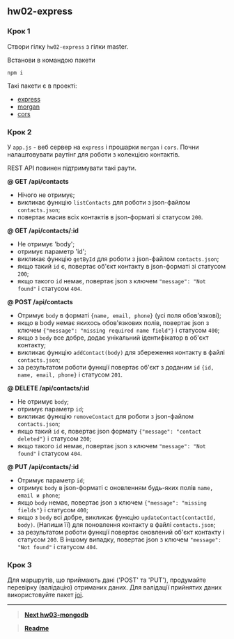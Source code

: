 ## hw02-express

### Крок 1

Створи гілку `hw02-express` з гілки master.

Встанови в командою пакети

```
npm i
```

Такі пакети є в проекті:

- [express](https://www.npmjs.com/package/express)
- [morgan](https://www.npmjs.com/package/morgan)
- [cors](https://www.npmjs.com/package/cors)

### Крок 2

У `app.js` - веб сервер на `express` і прошарки `morgan` і `cors`. Почни налаштовувати раутінг для
роботи з колекцією контактів.

REST API повинен підтримувати такі раути.

**@ GET /api/contacts**

- Нічого не отримує;
- викликає функцію `listContacts` для роботи з json-файлом `contacts.json`;
- повертає масив всіх контактів в json-форматі зі статусом `200`.

**@ GET /api/contacts/:id**

- Не отримує 'body';
- отримує параметр 'id';
- викликає функцію `getById` для роботи з json-файлом `contacts.json`;
- якщо такий `id` є, повертає об'єкт контакту в json-форматі зі статусом `200`;
- якщо такого `id` немає, повертає json з ключем `"message": "Not found"` і статусом `404`.

**@ POST /api/contacts**

- Отримує `body` в форматі `{name, email, phone}` (усі поля обов'язкові);
- якщо в body немає якихось обов'язкових полів, повертає json з ключем
  `{"message": "missing required name field"}` і статусом `400`;
- якщо з `body` все добре, додає унікальний ідентифікатор в об'єкт контакту;
- викликає функцію `addContact(body)` для збереження контакту в файлі `contacts.json`;
- за результатом роботи функції повертає об'єкт з доданим `id` `{id, name, email, phone}` і статусом
  `201`.

**@ DELETE /api/contacts/:id**

- Не отримує `body`;
- отримує параметр `id`;
- викликає функцію `removeContact` для роботи з json-файлом `contacts.json`;
- якщо такий `id` є, повертає json формату `{"message": "contact deleted"}` і статусом `200`;
- якщо такого `id` немає, повертає json з ключем `"message": "Not found"` і статусом `404`.

**@ PUT /api/contacts/:id**

- Отримує параметр `id`;
- отримує `body` в json-форматі c оновленням будь-яких полів `name, email и phone`;
- якщо `body` немає, повертає json з ключем `{"message": "missing fields"}` і статусом `400`;
- якщо з `body` всі добре, викликає функцію `updateContact(contactId, body)`. (Напиши її) для
  поновлення контакту в файлі `contacts.json`;
- за результатом роботи функції повертає оновлений об'єкт контакту і статусом `200`. В іншому
  випадку, повертає json з ключем `"message": "Not found"` і статусом `404`.

### Крок 3

Для маршрутів, що приймають дані ('POST' та 'PUT'), продумайте перевірку (валідацію) отриманих
даних. Для валідації прийнятих даних використовуйте пакет [joi](https://github.com/sideway/joi).

---

> **[Next hw03-mongodb](hw03-mongodb.md)**

> **[Readme](readme.md)**
